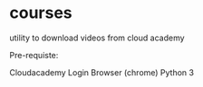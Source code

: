 # courses
utility to download videos from cloud academy

Pre-requiste:

Cloudacademy Login
Browser (chrome)
Python 3

